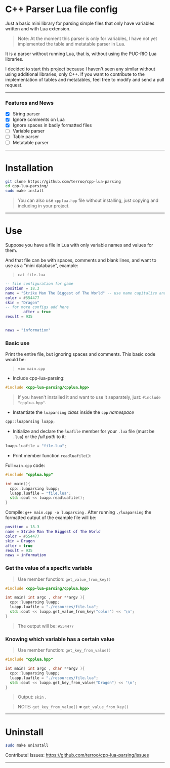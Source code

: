 # C++ Parser Lua file config
Just a basic mini library for parsing simple files that only have variables written and with Lua extension.

> Note: At the moment this parser is only for variables, I have not yet implemented the table and metatable parser in Lua.

It is a parser without running Lua, that is, without using the PUC-RIO Lua libraries.

I decided to start this project because I haven't seen any similar without using additional libraries, only C++. If you want to contribute to the implementation of tables and metatables, feel free to modify and send a pull request.

---

### Features and News
- [x] String parser
- [x] Ignore comments on Lua
- [x] Ignore spaces in badly formatted files
- [ ] Variable parser
- [ ] Table parser
- [ ] Metatable parser

---

# Installation
```sh
git clone https://github.com/terroo/cpp-lua-parsing
cd cpp-lua-parsing/
sudo make install
```

> You can also use `cpplua.hpp` file without installing, just copying and including in your project.

---

# Use
Suppose you have a file in Lua with only variable names and values for them.

And that file can be with spaces, comments and blank lines, and want to use as a "mini database", example:

> `cat file.lua`

```lua
-- file configuration for game
position = 18.3
name = "Strike Man The Biggest of The World" -- use name capitalize and spaces
color = #554477
skin = "Dragon"
-- for more configs add here
        after = true
result = 935


news = "information"


```

### Basic use
Print the entire file, but ignoring spaces and comments. This basic code would be:

> `vim main.cpp`

- Include cpp-lua-parsing:
```cpp
#include <cpp-lua-parsing/cpplua.hpp>
```
> If you haven't installed it and want to use it separately, just: `#include "cpplua.hpp"`.

- Instantiate the `luaparsing` *class* inside the `cpp` *namespace*
```cpp
cpp::luaparsing luapp;
```
- Initialize and declare the `luafile` member for your `.lua` file (must be `.lua`) or the *full path* to it:
```cpp
luapp.luafile = "file.lua";
```
- Print member function `readluafile()`:

Full `main.cpp` code:
```cpp
#include "cpplua.hpp"

int main(){
  cpp::luaparsing luapp;
  luapp.luafile = "file.lua";
  std::cout << luapp.readluafile();
}
```

Compile: `g++ main.cpp -o luaparsing` . After running `./luaparsing` the formatted output of the example file will be:
```lua
position = 18.3
name = Strike Man The Biggest of The World 
color = #554477
skin = Dragon
after = true
result = 935
news = information
```

### Get the value of a specific variable
> Use member function: `get_value_from_key()`

```cpp
#include <cpp-lua-parsing/cpplua.hpp>

int main( int argc , char **argv ){
  cpp::luaparsing luapp;
  luapp.luafile = "./resources/file.lua";
  std::cout << luapp.get_value_from_key("color") << '\n';
}
```
> The output will be: `#554477`

### Knowing which variable has a certain value
> Use member function: `get_key_from_value()`

```cpp
#include "cpplua.hpp"

int main( int argc , char **argv ){
  cpp::luaparsing luapp;
  luapp.luafile = "./resources/file.lua";
  std::cout << luapp.get_key_from_value("Dragon") << '\n';
}
```
> Output: `skin` .

> NOTE: `get_key_from_value()` **≠** `get_value_from_key()`

---

# Uninstall
```sh
sudo make uninstall
```

Contribute! Issues: <https://github.com/terroo/cpp-lua-parsing/issues>

---
